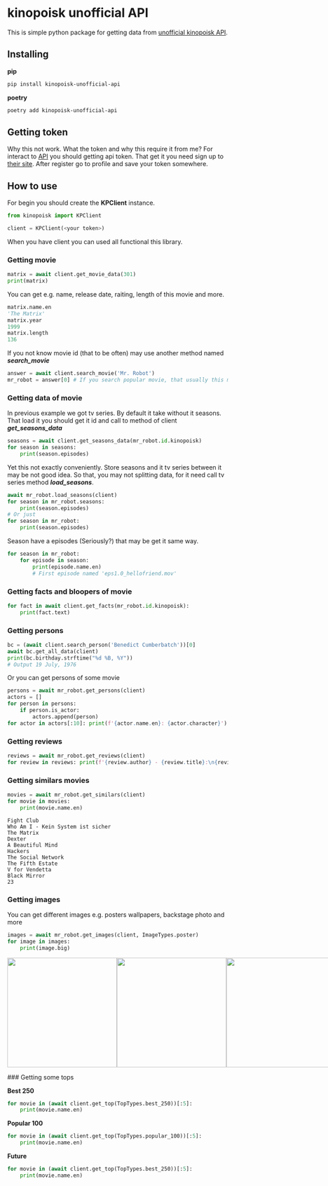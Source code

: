 # kinopoisk unofficial API

This is simple python package for getting data from [unofficial kinopoisk API](https://kinopoiskapiunofficial.tech).

## Installing

**pip**

```bash
pip install kinopoisk-unofficial-api
```

**poetry**

```bash
poetry add kinopoisk-unofficial-api
```

## Getting token

Why this not work. What the token and why this require it from me?
For interact to [API](https://kinopoiskapiunofficial.tech) you should getting api token. That get it you need sign up to [their site](https://kinopoiskapiunofficial.tech/signup). After register go to profile and save your token somewhere.

## How to use

For begin you should create the **KPClient** instance.

```python
from kinopoisk import KPClient

client = KPClient(<your token>)
```

When you have client you can used all functional this library.

### Getting movie

```python
matrix = await client.get_movie_data(301)
print(matrix)
```

You can get e.g. name, release date, raiting, length of this movie and more.

```python
matrix.name.en
'The Matrix'
matrix.year
1999
matrix.length
136
```

If you not know movie id (that to be often) may use another method named ***search_movie***

```python
answer = await client.search_movie('Mr. Robot')
mr_robot = answer[0] # If you search popular movie, that usually this movie should be to first
```

### Getting data of movie
In previous example we got tv series. By default it take without it seasons. That load it you should get it id and call to method of client  ***get_seasons_data***

```python
seasons = await client.get_seasons_data(mr_robot.id.kinopoisk)
for season in seasons:
	print(season.episodes)
```

Yet this not exactly conveniently. Store seasons and it tv series between it may be not good idea. So that, you may not splitting data, for it need call tv series method ***load_seasons***.

```python
await mr_robot.load_seasons(client)
for season in mr_robot.seasons:
    print(season.episodes)
# Or just
for season in mr_robot:
    print(season.episodes)
```

Season have a episodes (Seriously?) that may be get it same way.

```python
for season in mr_robot:
    for episode in season:
        print(episode.name.en)
		# First episode named 'eps1.0_hellofriend.mov'
```

### Getting facts and bloopers of movie

```python
for fact in await client.get_facts(mr_robot.id.kinopoisk):
	print(fact.text)
```

### Getting persons

```python
bc = (await client.search_person('Benedict Cumberbatch'))[0]
await bc.get_all_data(client)
print(bc.birthday.strftime("%d %B, %Y"))
# Output 19 July, 1976
```

Or you can get persons of some movie

```python
persons = await mr_robot.get_persons(client)
actors = []
for person in persons:
    if person.is_actor:
        actors.append(person)
for actor in actors[:10]: print(f'{actor.name.en}: {actor.character}')
```

### Getting reviews

```python
reviews = await mr_robot.get_reviews(client)
for review in reviews: print(f'{review.author} - {review.title}:\n{review.text}')
```

### Getting similars movies

```python
movies = await mr_robot.get_similars(client)
for movie in movies:
    print(movie.name.en)
```

```
Fight Club
Who Am I - Kein System ist sicher
The Matrix
Dexter
A Beautiful Mind
Hackers
The Social Network
The Fifth Estate
V for Vendetta
Black Mirror
23
```

### Getting images

You can get different images e.g. posters wallpapers, backstage photo and more

```python
images = await mr_robot.get_images(client, ImageTypes.poster)
for image in images:
    print(image.big)
```

<p style="display: flex;">
	<img height=250 src="https://avatars.mds.yandex.net/get-kinopoisk-image/1704946/981bdebd-d27d-4ea4-85eb-9c51c0bd678b/orig" />
	<img height=250 src="https://avatars.mds.yandex.net/get-kinopoisk-image/1704946/cc2adcad-a448-42b1-a329-c6c222b047af/orig" /> 
	<img height=250 src="https://avatars.mds.yandex.net/get-kinopoisk-image/1900788/f69aae71-cb44-432e-aaf5-657e551b018d/orig" />
	<img height=250 src="https://avatars.mds.yandex.net/get-kinopoisk-image/1898899/49853c24-b2b2-4698-9b3a-74e6ef0e37b6/orig">
</p>
### Getting some tops

**Best 250**

```python
for movie in (await client.get_top(TopTypes.best_250))[:5]:
	print(movie.name.en)
```

**Popular 100**

```python
for movie in (await client.get_top(TopTypes.popular_100))[:5]:
	print(movie.name.en)
```

**Future**

```python
for movie in (await client.get_top(TopTypes.best_250))[:5]:
	print(movie.name.en)
```

